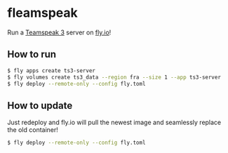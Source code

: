 # fleamspeak
Run a [Teamspeak 3](https://teamspeak.com/en/) server on [fly.io](https://fly.io)!


## How to run

```bash
$ fly apps create ts3-server
$ fly volumes create ts3_data --region fra --size 1 --app ts3-server
$ fly deploy --remote-only --config fly.toml
```
## How to update
Just redeploy and fly.io will pull the newest image
and seamlessly replace the old container!
```bash
$ fly deploy --remote-only --config fly.toml
```
